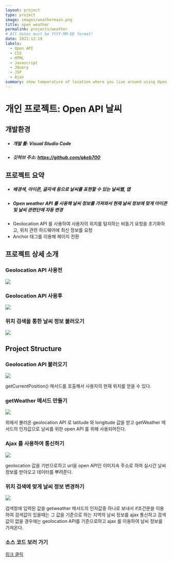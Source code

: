 ```yaml
---
layout: project
type: project
image: images/weathermain.png
title: open weather
permalink: projects/weather
# All dates must be YYYY-MM-DD format!
date: 2021-12-19
labels:
  - Open API
  - CSS
  - HTML
  - Javascript
  - JQuery
  - JSP
  - Ajax
summary: show temperature of location where you live around using Open API.
---
```


# 개인 프로젝트: Open API 날씨

## 개발환경
- ##### 개발 툴: Visual Studio Code
- ##### 깃허브 주소: https://github.com/qkeb700

## 프로젝트 요약
- ##### 배경색, 아이콘, 글자색 등으로 날씨를 표현할 수 있는 날씨웹, 앱
- ##### Open weather API 를 사용해 날씨 정보를 가져와서 현재 날씨 정보에 맞게 아이콘 및 날씨 관련단에 자동 변경
- Geolocation API 를 사용하여 사용자의 위치를 탐지하는 비동기 요청을 초기화하고, 위치 관련 하드웨어에 최신 정보를 요청
- Anchor 태그를 이용해 페이지 전환

## 프로젝트 상세 소개

### Geolocation API 사용전

<img class="ui centered huge image" src="..\images\beforeGeolocation.png">

### Geolocation API 사용후

<img class="ui centered huge image" src="..\images\weathermain.png">

### 위치 검색을 통한 날씨 정보 불러오기

<img class="ui centered huge image" src="..\images\searchfront.png">

## Project Structure

### Geolocation API 불러오기

<img class="ui centered huge image" src="..\images\geolocationapi.png">

getCurrentPosition() 메서드를 호출해서 사용자의 현재 위치를 얻을 수 있다.


### getWeather 메서드 만들기

<img class="ui centered huge image" src="..\images\getweather.png">

위에서 불러온 geolocation API 로 latitude 와 longitude 값을 받고 getWeather 메서드의 인자값으로 날씨를 위한 open API 를 위해 사용되어진다.


### Ajax 를 사용하여 통신하기

<img class="ui centered huge image" src="..\images\ajaxweather.png">

geolocation 값을 기반으로하고 url을 open API인 이미지속 주소로 하여 실시간 날씨 정보를 받아오고 데이터를 뿌려준다.


### 위치 검색에 맞게 날씨 정보 변경하기

<img class="ui centered huge image" src="..\images\searchweather.png">

검색창에 입력된 값을 getweather 메서드의 인자값중 하나로 보내서 if조건문을 이용하여 검색값이 있을때는 그 값을 기준으로 하는 지역의 날씨 정보를 ajax 통신하고 검색값이 없을 경우에는 geolocation API를 기준으로하고 ajax 를 이용하여 날씨 정보를 가져온다.


### 소스 코드 보러 가기
[링크 클릭](https://github.com/qkeb700/open_weather)
